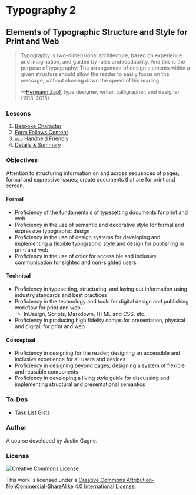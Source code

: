 # Typography 2
## Elements of Typographic Structure and Style for Print and Web

> Typography is two-dimensional architecture, based on experience and imagination, and guided by rules and readability. And this is the purpose of typography: The arrangement of design elements within a given structure should allow the reader to easily focus on the message, without slowing down the speed of his reading.
>
> —[Hermann Zapf](https://qz.com/421855/hermann-zapf-the-font-designer-behind-palatino-and-zapf-dingbats-has-died-at-96/), type designer, writer, calligrapher, and designer (1918–2015)

### Lessons

1. [Bespoke Character](01-bespoke-character.md)
2. [Form Follows Content](02-form-follows-content.md)
3. `wip` [Handheld Friendly](03-handheld-friendly.md)
4. [Details & Summary](04-details-summary.md)

### Objectives

Attention to structuring information on and across sequences of pages; formal and expressive issues; create documents that are for print and screen.

#### Formal

- Proficiency of the fundamentals of typesetting documents for print and web
- Proficiency in the use of semantic and decorative style for formal and expressive typographic design
- Proficiency in the use of design systems for developing and implementing a flexible typographic style and design for publishing in print and web
- Proficiency in the use of color for accessible and inclusive communication for sighted and non-sighted users

#### Technical

- Proficiency in typesetting, structuring, and laying out information using industry standards and best practices
- Proficiency in the technology and tools for digital design and publishing workflow for print and web
  - InDesign, Scripts, Markdown, HTML and CSS, etc.
- Proficiency in producing high fidelity comps for presentation, physical and digital, for print and web

#### Conceptual

- Proficiency in designing for the reader; designing an accessible and inclusive experience for all users and devices
- Proficiency in designing beyond pages; designing a system of flexible and reusable components
- Proficiency in developing a living style guide for discussing and implementing structural and presentational semantics

### To-Dos

- [Task List Gists](https://github.com/jgagne/typography-2-fa-17/issues/1)

### Author

A course developed by Justin Gagne.

### License

<a rel="license" href="http://creativecommons.org/licenses/by-nc-sa/4.0/"><img alt="Creative Commons License" style="border-width:0" src="https://i.creativecommons.org/l/by-nc-sa/4.0/80x15.png" /></a>

This work is licensed under a <a rel="license" href="http://creativecommons.org/licenses/by-nc-sa/4.0/">Creative Commons Attribution-NonCommercial-ShareAlike 4.0 International License</a>.
